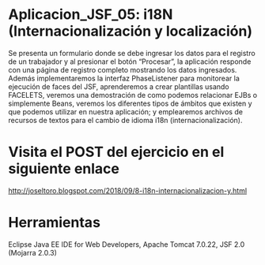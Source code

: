 # Aplicacion_JSF_05: i18N (Internacionalización y localización)
Se presenta un formulario donde se debe ingresar los datos para el registro de un trabajador y al presionar el botón “Procesar”, la aplicación responde con una página de registro completo mostrando los datos ingresados. Además implementaremos la interfaz PhaseListener para monitorear la ejecución de faces del JSF, aprenderemos a crear plantillas usando FACELETS, veremos una demostración de como podemos relacionar EJBs o simplemente Beans, veremos los diferentes tipos de ámbitos que existen y que podemos utilizar en nuestra aplicación; y emplearemos archivos de recursos de textos para el cambio de idioma i18n (internacionalización).

# Visita el POST del ejercicio en el siguiente enlace
http://joseltoro.blogspot.com/2018/09/8-i18n-internacionalizacion-y.html

# Herramientas
Eclipse Java EE IDE for Web Developers, Apache Tomcat 7.0.22, JSF 2.0 (Mojarra 2.0.3)